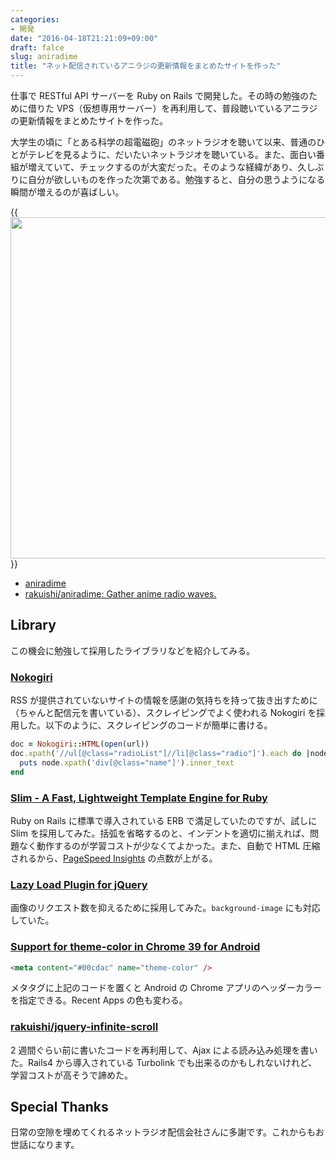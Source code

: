 ```yaml
---
categories:
- 開発
date: "2016-04-18T21:21:09+09:00"
draft: falce
slug: aniradime
title: "ネット配信されているアニラジの更新情報をまとめたサイトを作った"
---
```


仕事で RESTful API サーバーを Ruby on Rails で開発した。その時の勉強のために借りた VPS（仮想専用サーバー）を再利用して、普段聴いているアニラジの更新情報をまとめたサイトを作った。

大学生の頃に「とある科学の超電磁砲」のネットラジオを聴いて以来、普通のひとがテレビを見るように、だいたいネットラジオを聴いている。また、面白い番組が増えていて、チェックするのが大変だった。そのような経緯があり、久しぶりに自分が欲しいものを作った次第である。勉強すると、自分の思うようになる瞬間が増えるのが喜ばしい。

{{<img alt="" src="/images/2016/04/aniradime.png" width="728" height="546">}}

* [aniradime](http://radio.rakuishi.com/)
* [rakuishi/aniradime: Gather anime radio waves.](https://github.com/rakuishi/aniradime)

## Library

この機会に勉強して採用したライブラリなどを紹介してみる。

### [Nokogiri](http://www.nokogiri.org/)

RSS が提供されていないサイトの情報を感謝の気持ちを持って抜き出すために（ちゃんと配信元を書いている）、スクレイピングでよく使われる Nokogiri を採用した。以下のように、スクレイピングのコードが簡単に書ける。

```rb
doc = Nokogiri::HTML(open(url))
doc.xpath('//ul[@class="radioList"]//li[@class="radio"]').each do |node|
  puts node.xpath('div[@class="name"]').inner_text
end
```

### [Slim - A Fast, Lightweight Template Engine for Ruby](http://slim-lang.com/)

Ruby on Rails に標準で導入されている ERB で満足していたのですが、試しに Slim を採用してみた。括弧を省略するのと、インデントを適切に揃えれば、問題なく動作するのが学習コストが少なくてよかった。また、自動で HTML 圧縮されるから、[PageSpeed Insights](https://developers.google.com/speed/pagespeed/insights/?hl=ja) の点数が上がる。

### [Lazy Load Plugin for jQuery](http://www.appelsiini.net/projects/lazyload)

画像のリクエスト数を抑えるために採用してみた。`background-image` にも対応していた。

### [Support for theme-color in Chrome 39 for Android](https://developers.google.com/web/updates/2014/11/Support-for-theme-color-in-Chrome-39-for-Android)

```html
<meta content="#00cdac" name="theme-color" />
```

メタタグに上記のコードを置くと Android の Chrome アプリのヘッダーカラーを指定できる。Recent Apps の色も変わる。

### [rakuishi/jquery-infinite-scroll](https://github.com/rakuishi/jquery-infinite-scroll)

2 週間ぐらい前に書いたコードを再利用して、Ajax による読み込み処理を書いた。Rails4 から導入されている Turbolink でも出来るのかもしれないけれど、学習コストが高そうで諦めた。

## Special Thanks

日常の空隙を埋めてくれるネットラジオ配信会社さんに多謝です。これからもお世話になります。
